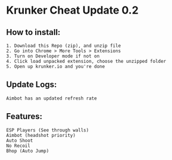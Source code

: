 # Krunker Cheat Update 0.2

## How to install:
```
1. Download this Repo (zip), and unzip file
2. Go into Chrome > More Tools > Extensions
3. Turn on Developer mode if not on
4. Click load unpacked extension, choose the unzipped folder
5. Open up krunker.io and you're done
```


## Update Logs:
```
Aimbot has an updated refresh rate
```

## Features:
```
ESP Players (See through walls)
Aimbot (headshot priority)
Auto Shoot
No Recoil
Bhop (Auto Jump)
```
